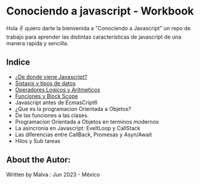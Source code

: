 # Conociendo a javascript - Workbook
Hola ✌️ quiero darte la bienvenida a "Conociendo a Javascript" un repo de trabajo para aprender las distintas características de javascript de una manera rapida y sencilla.

## Indice 
* [¿De donde viene Javascript?](./01-origenes#de-donde-viene-javascript)
* [Sistaxis y tipos de datos](./02-sintaxis#sintaxis-basica-del-lenguaje)
* [Operadores Logicos y Aritmeticos](./03-operadores/readme.md#operadores-aritmeticos-y-logicos)
* [Funciones y Block Scope](./04-funciones/readme.md#funciones-y-blockscope)
* Javascript antes de EcmasCript6
* ¿Que es la programacion Orientada a Objetos?
* De las funciones a las clases.
* Programacion Orientada a Objetos en terminos modernos
* La asincronia en Javascript: EveltLoop y CallStack
* Las diferencias entre CallBack, Promesas y Asyn/Await
* Hilos y Sub tareas

## About the Autor:
Written by Malva : Jun 2023 - México 
